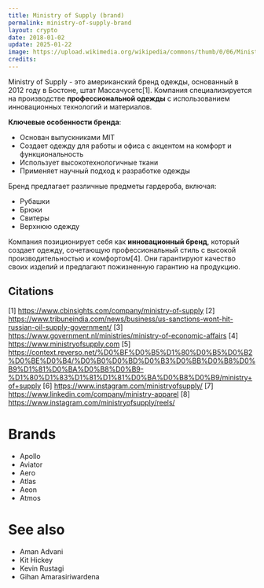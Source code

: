 ```yaml
---
title: Ministry of Supply (brand)
permalink: ministry-of-supply-brand
layout: crypto
date: 2018-01-02
update: 2025-01-22
image: https://upload.wikimedia.org/wikipedia/commons/thumb/0/06/Ministry_Of_Supply_Boston_Marathon_Expo.jpg/300px-Ministry_Of_Supply_Boston_Marathon_Expo.jpg
credits:
---
```


Ministry of Supply - это американский бренд одежды, основанный в 2012 году в Бостоне, штат Массачусетс[1]. Компания специализируется на производстве **профессиональной одежды** с использованием инновационных технологий и материалов.

**Ключевые особенности бренда**:
- Основан выпускниками MIT
- Создает одежду для работы и офиса с акцентом на комфорт и функциональность
- Использует высокотехнологичные ткани
- Применяет научный подход к разработке одежды

Бренд предлагает различные предметы гардероба, включая:
- Рубашки
- Брюки
- Свитеры
- Верхнюю одежду

Компания позиционирует себя как **инновационный бренд**, который создает одежду, сочетающую профессиональный стиль с высокой производительностью и комфортом[4]. Они гарантируют качество своих изделий и предлагают пожизненную гарантию на продукцию.

## Citations

[1] https://www.cbinsights.com/company/ministry-of-supply
[2] https://www.tribuneindia.com/news/business/us-sanctions-wont-hit-russian-oil-supply-government/
[3] https://www.government.nl/ministries/ministry-of-economic-affairs
[4] https://www.ministryofsupply.com
[5] https://context.reverso.net/%D0%BF%D0%B5%D1%80%D0%B5%D0%B2%D0%BE%D0%B4/%D0%B0%D0%BD%D0%B3%D0%BB%D0%B8%D0%B9%D1%81%D0%BA%D0%B8%D0%B9-%D1%80%D1%83%D1%81%D1%81%D0%BA%D0%B8%D0%B9/ministry+of+supply
[6] https://www.instagram.com/ministryofsupply/
[7] https://www.linkedin.com/company/ministry-apparel
[8] https://www.instagram.com/ministryofsupply/reels/

# Brands

+ Apollo
+ Aviator
+ Aero
+ Atlas
+ Aeon
+ Atmos

# See also

+ Aman Advani
+ Kit Hickey
+ Kevin Rustagi
+ Gihan Amarasiriwardena
